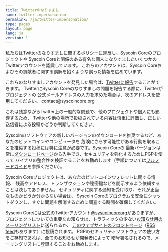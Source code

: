 ```yaml
---
title: Twitterのなりすまし
name: twitter-impersonation
permalink: /ja/twitter-impersonation/
type: pages
layout: page
lang: ja
version: 1
---
```

私たちは[Twitterのなりすましに関するポリシー][]に違反し、Syscoin Coreのプロジェクトや
Syscoin Coreと関係のある有名な個人になりすましたいくつかのTwitterアカウントを認識しています。
これらのアカウントは、Syscoin Coreおよびその貢献者に関する誤解を招くような誤った情報を広めています。

これらのなりすましアカウントを発見した場合は、[Twitterに報告]することができます。
TwitterにSyscoin Coreのなりすましの問題を報告する際に、Twitterがプロジェクトの
公式メールアドレスの入力を求めた場合は、次のアドレスを使用してください。
contact<span style="display:none"></span>@syscoincore.org

これは残念ながらTwitter上の一般的な問題で、他のプロジェクトや個人にも影響するため、
Twitterや他の場所で投稿されている内容は慎重に評価し、正しい送信者による投稿かどうか判断してください。

Syscoinのソフトウェアの新しいバージョンのダウンロードを推奨するなど、あなたのビットコインやコンピュータを
危険にさらす可能性がある行動を取ることを推奨する投稿には特に注意が必要です。Syscoin Coreの
最新バージョンは常に[ダウンロードページ][]から入手でき、セキュリティを強化するためにPGPを使って
バイナリの整合性を検証することをお勧めします（手順については[フルノードガイド][]を参照ください）。

Syscoin Coreプロジェクトは、あなたのビットコインウォレットに関する情報、
残高やアドレス、トランザクションや秘密鍵などを開示するよう依頼することは決してありません。
セキュリティに関する通知を受け取り、それが正当なものかどうか分からない場合は、
Syscoin Coreのプログラムを安全にシャットダウンし、すぐに問題を解消するために調査する時間を確保してください。

Syscoin Coreには公式のTwitterアカウント[@syscoincoreorg][]がありますが、
プロジェクトについての重要なお知らせは、トラフィックの少ない[お知らせ用のメーリングリスト][]に送られるか、
[このウェブサイトのフロントページ][]（[RSS feed][]もあります）に投稿されます。
PGPのセキュリティソフトウェアの使い方をご存知であれば、全てのお知らせが開発者によって
暗号署名されるので、メーリングリストに登録することをお勧めします。

[Twitterのなりすましに関するポリシー]: https://support.twitter.com/articles/18366#
[Twitterに報告]: https://support.twitter.com/forms/impersonation
[@syscoincoreorg]: https://twitter.com/syscoincoreorg
[お知らせ用のメーリングリスト]: /ja/list/announcements/join/
[このウェブサイトのフロントページ]: /
[RSS feed]: /en/rss.xml
[ダウンロードページ]: /en/download
[フルノードガイド]: https://syscoin.org/en/full-node
